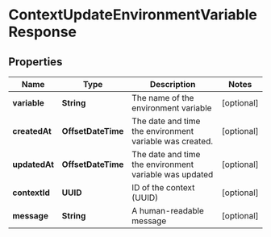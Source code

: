 

# ContextUpdateEnvironmentVariableResponse


## Properties

| Name | Type | Description | Notes |
|------------ | ------------- | ------------- | -------------|
|**variable** | **String** | The name of the environment variable |  [optional] |
|**createdAt** | **OffsetDateTime** | The date and time the environment variable was created. |  [optional] |
|**updatedAt** | **OffsetDateTime** | The date and time the environment variable was updated |  [optional] |
|**contextId** | **UUID** | ID of the context (UUID) |  [optional] |
|**message** | **String** | A human-readable message |  [optional] |



